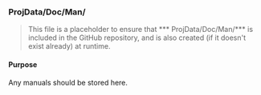 ﻿### ProjData/Doc/Man/
> This file is a placeholder to ensure that *** ProjData/Doc/Man/*** is included in the GitHub repository, and is also
created (if it doesn't exist already) at runtime.

#### Purpose
Any manuals should be stored here.
